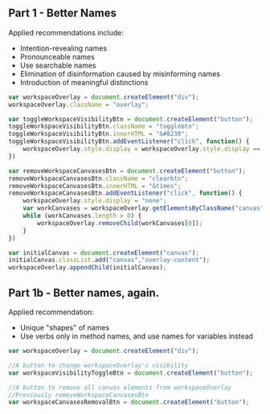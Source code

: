 ## Part 1 - Better Names

Applied recommendations include:
- Intention-revealing names
- Pronounceable names
- Use searchable names
- Elimination of disinformation caused by misinforming names
- Introduction of meaningful distinctions

```javascript
var workspaceOverlay = document.createElement("div");
workspaceOverlay.className = "overlay";

var toggleWorkspaceVisibilityBtn = document.createElement("button");
toggleWorkspaceVisibilityBtn.className = "togglebtn";
toggleWorkspaceVisibilityBtn.innerHTML = "&#8230";
toggleWorkspaceVisibilityBtn.addEventListener("click", function() {
    workspaceOverlay.style.display = workspaceOverlay.style.display == "none" ? "block" : "none";
})

var removeWorkspaceCanvasesBtn = document.createElement("button");
removeWorkspaceCanvasesBtn.className = "clearbtn";
removeWorkspaceCanvasesBtn.innerHTML = "&times";
removeWorkspaceCanvasesBtn.addEventListener("click", function() {
    workspaceOverlay.style.display = "none";
    var workCanvases = workspaceOverlay.getElementsByClassName("canvas");
    while (workCanvases.length > 0) {
        workspaceOverlay.removeChild(workCanvases[0]);
    }
})

var initialCanvas = document.createElement("canvas");
initialCanvas.classList.add("canvas","overlay-content");
workspaceOverlay.appendChild(initialCanvas);
```

## Part 1b - Better names, again.

Applied recommendation:
- Unique "shapes" of names
- Use verbs only in method names, and use names for variables instead

```javascript
var workspaceOverlay = document.createElement("div");

//A button to change workspaceOverlay's visibility
var workspaceVisibilityToggleBtn = document.createElement("button");

//A button to remove all canvas elements from workspaceOverlay
//Previously removeWorkspaceCanvasesBtn
var workspaceCanvasesRemovalBtn = document.createElement("button");
```